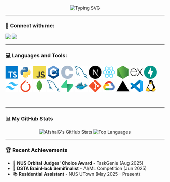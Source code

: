 <p align="center">
    <img 
        src="https://readme-typing-svg.demolab.com?font=Fira+Code&weight=500&size=28&duration=4500&pause=1000&color=FF5733&center=true&vCenter=true&width=700&lines=Hi+%F0%9F%91%8B%2C+I'm+Afshal+Gulam!;Computer+Engineering+@+NUS!;AI%2FML+%26+Full-Stack+Developer" 
        alt="Typing SVG" 
    />
</p>

---

### 🔗 Connect with me:
[<img src="https://img.icons8.com/color/48/000000/linkedin.png"/>](https://linkedin.com/in/afshal-g)
[<img src="https://img.icons8.com/fluency/48/000000/instagram-new.png"/>](https://instagram.com/af.shal)

---

<!--SKILLS_START-->
### 💻 Languages and Tools:
<p align="left">
    <img alt="TypeScript" width="40px" src="https://raw.githubusercontent.com/devicons/devicon/master/icons/typescript/typescript-original.svg"/>
    <img alt="Python" width="40px" src="https://raw.githubusercontent.com/devicons/devicon/master/icons/python/python-original.svg"/>
    <img alt="JavaScript" width="40px" src="https://raw.githubusercontent.com/devicons/devicon/master/icons/javascript/javascript-original.svg"/>
    <img alt="C++" width="40px" src="https://raw.githubusercontent.com/devicons/devicon/master/icons/cplusplus/cplusplus-original.svg"/>
    <img alt="C" width="40px" src="https://raw.githubusercontent.com/devicons/devicon/master/icons/c/c-original.svg"/>
    <img alt="SQL" width="40px" src="https://raw.githubusercontent.com/devicons/devicon/master/icons/mysql/mysql-original.svg"/>
    <img alt="Next.js" width="40px" src="https://raw.githubusercontent.com/devicons/devicon/master/icons/nextjs/nextjs-original.svg"/>
    <img alt="React" width="40px" src="https://raw.githubusercontent.com/devicons/devicon/master/icons/react/react-original.svg"/>
    <img alt="Node.js" width="40px" src="https://raw.githubusercontent.com/devicons/devicon/master/icons/nodejs/nodejs-original.svg"/>
    <img alt="Express.js" width="40px" src="https://raw.githubusercontent.com/devicons/devicon/master/icons/express/express-original.svg"/>
    <img alt="FastAPI" width="40px" src="https://raw.githubusercontent.com/devicons/devicon/master/icons/fastapi/fastapi-original.svg"/>
    <img alt="Tailwind CSS" width="40px" src="https://raw.githubusercontent.com/devicons/devicon/master/icons/tailwindcss/tailwindcss-original.svg"/>
    <img alt="PyTorch" width="40px" src="https://raw.githubusercontent.com/devicons/devicon/master/icons/pytorch/pytorch-original.svg"/>
    <!-- LangGraph - icon needed -->
    <!-- Vercel AI SDK - icon needed -->
    <!-- YOLOv8 - icon needed -->
    <!-- Stable Baselines3 - icon needed -->
    <!-- Gemini - icon needed -->
    <img alt="MongoDB" width="40px" src="https://raw.githubusercontent.com/devicons/devicon/master/icons/mongodb/mongodb-original.svg"/>
    <img alt="MySQL" width="40px" src="https://raw.githubusercontent.com/devicons/devicon/master/icons/mysql/mysql-original.svg"/>
    <img alt="Supabase" width="40px" src="https://raw.githubusercontent.com/devicons/devicon/master/icons/supabase/supabase-original.svg"/>
    <img alt="Docker" width="40px" src="https://raw.githubusercontent.com/devicons/devicon/master/icons/docker/docker-original.svg"/>
    <img alt="Git" width="40px" src="https://raw.githubusercontent.com/devicons/devicon/master/icons/git/git-original.svg"/>
    <img alt="Google Cloud" width="40px" src="https://raw.githubusercontent.com/devicons/devicon/master/icons/googlecloud/googlecloud-original.svg"/>
    <img alt="Vercel" width="40px" src="https://raw.githubusercontent.com/devicons/devicon/master/icons/vercel/vercel-original.svg"/>
    <img alt="VS Code" width="40px" src="https://raw.githubusercontent.com/devicons/devicon/master/icons/vscode/vscode-original.svg"/>
    <img alt="Linux" width="40px" src="https://raw.githubusercontent.com/devicons/devicon/master/icons/linux/linux-original.svg"/>
</p>
<!--SKILLS_END-->

<br/>

---

### 📊 My GitHub Stats
<p align="center">
    <img align="center" src="https://github-readme-stats.vercel.app/api?username=AfshalG&show_icons=true&theme=radical&count_private=true&hide_border=true" alt="AfshalG's GitHub Stats" />
    <img align="center" src="https://github-readme-stats.vercel.app/api/top-langs/?username=AfshalG&layout=compact&langs_count=10&theme=radical&hide_border=true" alt="Top Languages" />
</p>

---

### 🏆 Recent Achievements
- 🥇 **NUS Orbital Judges' Choice Award** - TaskGenie (Aug 2025)
- 🥈 **DSTA BrainHack Semifinalist** - AI/ML Competition (Jun 2025)
- 📚 **Residential Assistant** - NUS UTown (May 2025 - Present)
